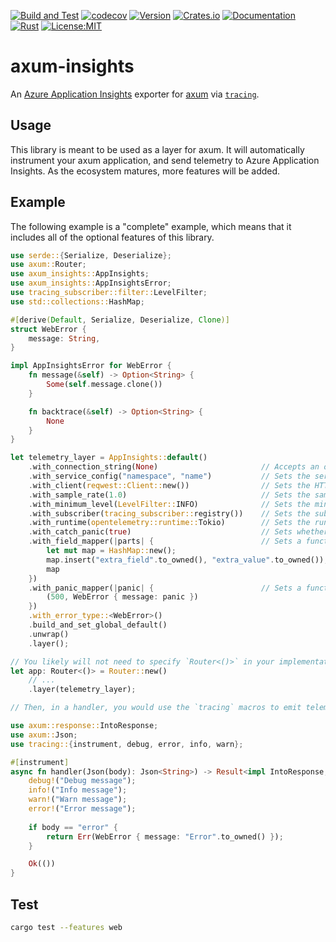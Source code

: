 [![Build and Test](https://github.com/twitchax/axum-insights/actions/workflows/build.yml/badge.svg)](https://github.com/twitchax/axum-insights/actions/workflows/build.yml)
[![codecov](https://codecov.io/gh/twitchax/axum-insights/branch/main/graph/badge.svg?token=35MZN0YFZF)](https://codecov.io/gh/twitchax/axum-insights)
[![Version](https://img.shields.io/crates/v/axum-insights.svg)](https://crates.io/crates/axum-insights)
[![Crates.io](https://img.shields.io/crates/d/axum-insights?label=crate)](https://crates.io/crates/axum-insights)
[![Documentation](https://docs.rs/axum-insights/badge.svg)](https://docs.rs/axum-insights)
[![Rust](https://img.shields.io/badge/rust-stable-blue.svg?maxAge=3600)](https://github.com/twitchax/axum-insights)
[![License:MIT](https://img.shields.io/badge/License-MIT-yellow.svg)](https://opensource.org/licenses/MIT)

# axum-insights

An [Azure Application Insights](https://docs.microsoft.com/en-us/azure/azure-monitor/app/app-insights-overview) 
exporter for [axum](https://github.com/tokio-rs/axum) via [`tracing`](https://github.com/tokio-rs/tracing).

## Usage

This library is meant to be used as a layer for axum.  It will automatically instrument your axum application, and send telemetry to Azure Application Insights.
As the ecosystem matures, more features will be added.

## Example

The following example is a "complete" example, which means that it includes all of the optional features of this library.

```rust
use serde::{Serialize, Deserialize};
use axum::Router;
use axum_insights::AppInsights;
use axum_insights::AppInsightsError;
use tracing_subscriber::filter::LevelFilter;
use std::collections::HashMap;

#[derive(Default, Serialize, Deserialize, Clone)]
struct WebError {
    message: String,
}

impl AppInsightsError for WebError {
    fn message(&self) -> Option<String> {
        Some(self.message.clone())
    }

    fn backtrace(&self) -> Option<String> {
        None
    }
}

let telemetry_layer = AppInsights::default()
    .with_connection_string(None)                       // Accepts an optional connection string.  If None, then no telemetry is sent.
    .with_service_config("namespace", "name")           // Sets the service namespace and name.  Default is empty.
    .with_client(reqwest::Client::new())                // Sets the HTTP client to use for sending telemetry.  Default is reqwest async client.
    .with_sample_rate(1.0)                              // Sets the sample rate for telemetry.  Default is 1.0.
    .with_minimum_level(LevelFilter::INFO)              // Sets the minimum level for telemetry.  Default is INFO.
    .with_subscriber(tracing_subscriber::registry())    // Sets the subscriber to use for telemetry.  Default is a new subscriber.
    .with_runtime(opentelemetry::runtime::Tokio)        // Sets the runtime to use for telemetry.  Default is Tokio.
    .with_catch_panic(true)                             // Sets whether or not to catch panics, and emit a trace for them.  Default is false.
    .with_field_mapper(|parts| {                        // Sets a function to extract extra fields from the request.  Default is no extra fields.
        let mut map = HashMap::new();
        map.insert("extra_field".to_owned(), "extra_value".to_owned());
        map
    })
    .with_panic_mapper(|panic| {                        // Sets a function to extract extra fields from a panic.  Default is a default error.
        (500, WebError { message: panic })
    })
    .with_error_type::<WebError>()
    .build_and_set_global_default()
    .unwrap()
    .layer();

// You likely will not need to specify `Router<()>` in your implementation.  This is just for the example.
let app: Router<()> = Router::new()
    // ...
    .layer(telemetry_layer);

// Then, in a handler, you would use the `tracing` macros to emit telemetry.

use axum::response::IntoResponse;
use axum::Json;
use tracing::{instrument, debug, error, info, warn};

#[instrument]
async fn handler(Json(body): Json<String>) -> Result<impl IntoResponse, WebError> {
    debug!("Debug message");
    info!("Info message");
    warn!("Warn message");
    error!("Error message");
    
    if body == "error" {
        return Err(WebError { message: "Error".to_owned() });
    }

    Ok(())
}
```

## Test

```bash
cargo test --features web
```